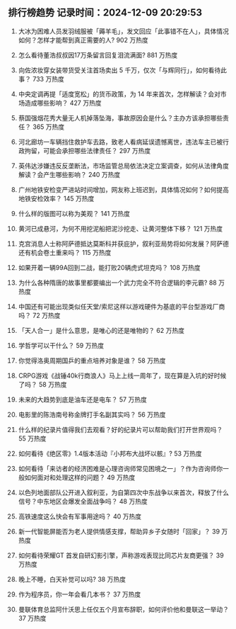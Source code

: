 
## 排行榜趋势 记录时间：2024-12-09 20:29:53
  
  1. 大冰为困难人员发羽绒服被「薅羊毛」，发文回应「此事错不在人」，具体情况如何？怎样才能帮到真正需要的人? 902 万热度
    
  2. 怎么看待董浩叔叔因17万条留言回复泪流满面? 881 万热度
    
  3. 向佐浓妆穿女装带货受关注首场卖出 5 千万，仅次「与辉同行」，如何看待此事？ 733 万热度
    
  4. 中央定调再提「适度宽松」的货币政策，为 14 年来首次，怎样解读？会对市场造成哪些影响？ 427 万热度
    
  5. 蔡国强烟花秀大量无人机掉落坠海，事故原因会是什么？主办方该承担哪些责任？ 365 万热度
    
  6. 河北廊坊一车辆挡住救护车去路，致老人看病延误遗憾离世，违法车主已被行政拘留，可能会承担哪些法律责任？ 297 万热度
    
  7. 英伟达涉嫌违反反垄断法，市场监管总局依法决定立案调查，如何从法律角度解读？会产生哪些影响？ 240 万热度
    
  8. 广州地铁安检变严进站时间增加，网友称上班迟到，具体情况如何？如何提高地铁安检效率？ 145 万热度
    
  9. 什么样的版图可以称为美观？ 141 万热度
    
  10. 黄河已成悬河，为何不用挖泥船把泥沙挖走、让黄河整体下移？ 121 万热度
    
  11. 克宫消息人士称阿萨德抵达莫斯科并获庇护，叙利亚局势将如何发展？阿萨德还有机会卷土重来吗？ 115 万热度
    
  12. 如果开着一辆99A回到二战，能打败20辆虎式坦克吗？ 108 万热度
    
  13. 为什么各种隋唐的故事里都要编出一个武力完全不符合逻辑的李元霸? 88 万热度
    
  14. 中国还有可能出现类似任天堂/索尼这样以游戏硬件为基底的平台型游戏厂商吗？ 72 万热度
    
  15. 「天人合一」是什么意思，是唯心的还是唯物的？ 62 万热度
    
  16. 学哲学可以干什么？ 59 万热度
    
  17. 你觉得洛奥周期国乒的重点培养对象是谁？ 58 万热度
    
  18. CRPG游戏《战锤40k行商浪人》马上上线一周年了，现在算是入坑的好时候了吗？ 58 万热度
    
  19. 未来的大趋势到底是油车还是电车？ 57 万热度
    
  20. 电影里的陈浩南号称金牌打手名副其实吗？ 56 万热度
    
  21. 什么样的纪录片值得我们去观看？好的纪录片可以帮助我们打开世界观吗？ 55 万热度
    
  22. 如何看待《绝区零》1.4版本活动『小邦布大战坏以骸』? 53 万热度
    
  23. 如何看待「来访者的经济困难是心理咨询师常见困境之一」？作为咨询师你一般如何面对和处理这样的问题？ 49 万热度
    
  24. 以色列地面部队公开进入叙利亚，为自第四次中东战争以来首次，释放了什么信号？中东地区会爆发全面战争吗？ 48 万热度
    
  25. 高铁速度这么快会有军事用途吗？ 40 万热度
    
  26. 新一代智能屏能否为老人提供情感支撑，帮助异乡子女随时「回家」？ 39 万热度
    
  27. 如何看待荣耀GT 首发自研幻影引擎，声称游戏表现比同芯片友商更强？ 39 万热度
    
  28. 晚上不睡，白天补觉可以吗? 38 万热度
    
  29. 作为程序员，你一年会看几本书？ 37 万热度
    
  30. 曼联体育总监阿什沃思上任仅五个月宣布辞职，如何评价他和曼联这一举动？ 37 万热度
    